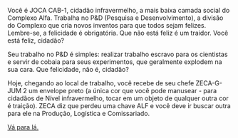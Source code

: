 Você é JOCA CAB-1, cidadão infravermelho, a mais baixa camada social do Complexo Alfa. Trabalha no P&D (Pesquisa e Desenvolvimento), a divisão do Complexo que cria novos inventos para que todos sejam felizes. Lembre-se, a felicidade é obrigatória. Que não está feliz é um traidor. Você está feliz, cidadão?

Seu trabalho no P&D é simples: realizar trabalho escravo para os cientistas e servir de cobaia para seus experimentos, que geralmente explodem na sua cara. Que felicidade, não é, cidadão?

Hoje, chegando ao local de trabalho, você recebe de seu chefe ZECA-G-JUM 2 um envelope preto (a única cor que você pode manusear - para cidadãos de Nível infravermelho, tocar em um objeto de qualquer outra cor é traição). ZECA diz que perdeu uma chave ALF e você deve ir buscar outra para ele na Produção, Logística e Comissariado.

[Vá para lá.](33.md)
